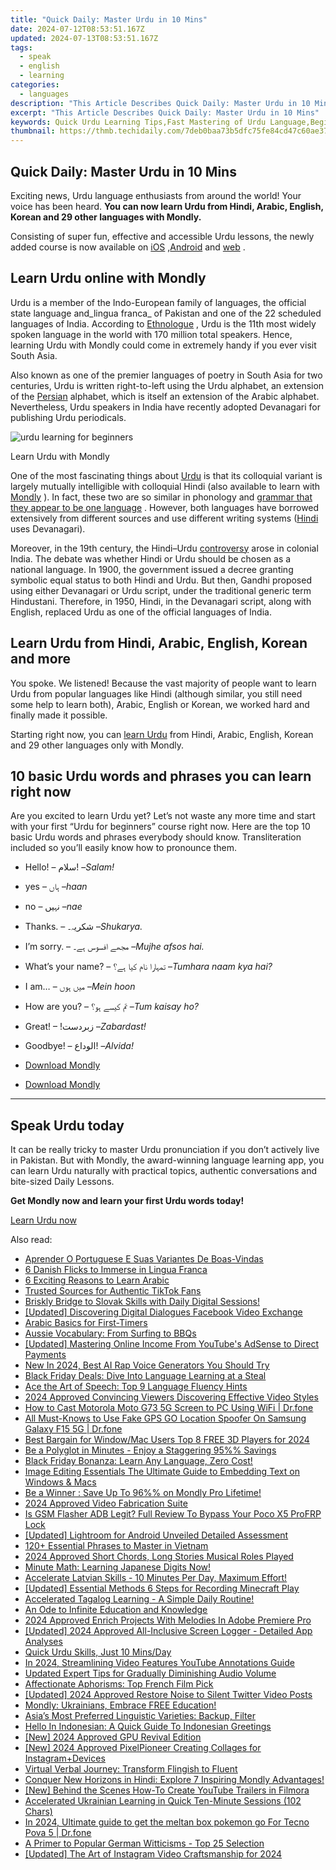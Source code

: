 ```yaml
---
title: "Quick Daily: Master Urdu in 10 Mins"
date: 2024-07-12T08:53:51.167Z
updated: 2024-07-13T08:53:51.167Z
tags:
  - speak
  - english
  - learning
categories:
  - languages
description: "This Article Describes Quick Daily: Master Urdu in 10 Mins"
excerpt: "This Article Describes Quick Daily: Master Urdu in 10 Mins"
keywords: Quick Urdu Learning Tips,Fast Mastering of Urdu Language,Beginner's Guide to Urdu,Learn Urdu Rapidly,Daily Urdu Practice Session,10-Minute Daily Urdu Lessons,Quick Language Acquisition
thumbnail: https://thmb.techidaily.com/7deb0baa73b5dfc75fe84cd47c60ae37428dbd6443868bb9392e788fdb87eec8.jpg
---
```


## Quick Daily: Master Urdu in 10 Mins

 Exciting news, Urdu language enthusiasts from around the world!‌ Your voice has been heard. **You can now learn Urdu from Hindi, Arabic, English, Korean and 29 other languages with Mondly.**

 Consisting of super fun, effective and accessible Urdu lessons, the newly added course is now available on [iOS](https://app.adjust.io/5ixfg4k?campaign=blog-post-id-4511&fallback=https%3A%2F%2Fapp.mondly.com?avangate%5Fsrc=blog-post-id-4511?mother%5Flang=en%5Fus?target%5Flang=ur&redirect%5Fandroid=https%3A%2F%2Fplay.google.com%2Fstore%2Fapps%2Fdetails%3Fid%3Dcom.atistudios.mondly.languages&redirect%5Fios=https%3A%2F%2Fitunes.apple.com%2Fapp%2Fid987873536&redirect%5Fmacos=https%3A%2F%2Fapp.mondly.com?avangate%5Fsrc=blog-post-id-4511?mother%5Flang=en%5Fus?target%5Flang=ur) ,[Android](https://app.adjust.io/5ixfg4k?campaign=blog-post-id-4511&fallback=https%3A%2F%2Fapp.mondly.com?avangate%5Fsrc=blog-post-id-4511?mother%5Flang=en%5Fus?target%5Flang=ur&redirect%5Fandroid=https%3A%2F%2Fplay.google.com%2Fstore%2Fapps%2Fdetails%3Fid%3Dcom.atistudios.mondly.languages&redirect%5Fios=https%3A%2F%2Fitunes.apple.com%2Fapp%2Fid987873536&redirect%5Fmacos=https%3A%2F%2Fapp.mondly.com?avangate%5Fsrc=blog-post-id-4511?mother%5Flang=en%5Fus?target%5Flang=ur) and [web](https://app.adjust.io/5ixfg4k?campaign=blog-post-id-4511&fallback=https%3A%2F%2Fapp.mondly.com?avangate%5Fsrc=blog-post-id-4511?mother%5Flang=en%5Fus?target%5Flang=ur&redirect%5Fandroid=https%3A%2F%2Fplay.google.com%2Fstore%2Fapps%2Fdetails%3Fid%3Dcom.atistudios.mondly.languages&redirect%5Fios=https%3A%2F%2Fitunes.apple.com%2Fapp%2Fid987873536&redirect%5Fmacos=https%3A%2F%2Fapp.mondly.com?avangate%5Fsrc=blog-post-id-4511?mother%5Flang=en%5Fus?target%5Flang=ur) .

## Learn Urdu online with Mondly

 Urdu is a member of the Indo-European family of languages, the official state language and_lingua franca_ of Pakistan and one of the 22 scheduled languages of India. According to [Ethnologue](https://www.ethnologue.com/language/urd) , Urdu is the 11th most widely spoken language in the world with 170 million total speakers. Hence, learning Urdu with Mondly could come in extremely handy if you ever visit South Asia.

 Also known as one of the premier languages of poetry in South Asia for two centuries, Urdu is written right-to-left using the Urdu alphabet, an extension of the [Persian](https://shop.mondly.com/affiliate.php?ACCOUNT=ATISTUDI&AFFILIATE=108875&PATH=https://www.mondly.com?AFFILIATE=108875) alphabet, which is itself an extension of the Arabic alphabet. Nevertheless, Urdu speakers in India have recently adopted Devanagari for publishing Urdu periodicals.

![urdu learning for beginners](https://edge.mondly.com/blog/wp-content/uploads/2020/03/urdu-learning-for-beginners-1-562x600.jpg "Learn Urdu Online In Just 10 Minutes A Day 2")

 Learn Urdu with Mondly

 One of the most fascinating things about [Urdu](https://en.wikipedia.org/wiki/Urdu) is that its colloquial variant is largely mutually intelligible with colloquial Hindi (also available to learn with [Mondly](https://app.adjust.io/5ixfg4k?campaign=blog-post-id-4511&fallback=https%3A%2F%2Fapp.mondly.com?avangate%5Fsrc=blog-post-id-4511?mother%5Flang=en%5Fus?target%5Flang=hi&redirect%5Fandroid=https%3A%2F%2Fplay.google.com%2Fstore%2Fapps%2Fdetails%3Fid%3Dcom.atistudios.mondly.languages&redirect%5Fios=https%3A%2F%2Fitunes.apple.com%2Fapp%2Fid987873536&redirect%5Fmacos=https%3A%2F%2Fapp.mondly.com?avangate%5Fsrc=blog-post-id-4511?mother%5Flang=en%5Fus?target%5Flang=hi) ). In fact, these two are so similar in phonology and [grammar that they appear to be one language](https://shop.mondly.com/affiliate.php?ACCOUNT=ATISTUDI&AFFILIATE=108875&PATH=https://www.mondly.com?AFFILIATE=108875) . However, both languages have borrowed extensively from different sources and use different writing systems ([Hindi](https://shop.mondly.com/affiliate.php?ACCOUNT=ATISTUDI&AFFILIATE=108875&PATH=https://www.mondly.com?AFFILIATE=108875) uses Devanagari).

 Moreover, in the 19th century, the Hindi–Urdu [controversy](https://en.wikipedia.org/wiki/Hindi%E2%80%93Urdu%5Fcontroversy) arose in colonial India. The debate was whether Hindi or Urdu should be chosen as a national language. In 1900, the government issued a decree granting symbolic equal status to both Hindi and Urdu. But then, Gandhi proposed using either Devanagari or Urdu script, under the traditional generic term Hindustani. Therefore, in 1950, Hindi, in the Devanagari script, along with English, replaced Urdu as one of the official languages of India.

## Learn Urdu from Hindi, Arabic, English, Korean and more

 You spoke. We listened! Because the vast majority of people want to learn Urdu from popular languages like Hindi (although similar, you still need some help to learn both), Arabic, English or Korean, we worked hard and finally made it possible.

 Starting right now, you can [learn Urdu](https://app.adjust.io/5ixfg4k?campaign=blog-post-id-4511&fallback=https%3A%2F%2Fapp.mondly.com?avangate%5Fsrc=blog-post-id-4511?mother%5Flang=en%5Fus?target%5Flang=ur&redirect%5Fandroid=https%3A%2F%2Fplay.google.com%2Fstore%2Fapps%2Fdetails%3Fid%3Dcom.atistudios.mondly.languages&redirect%5Fios=https%3A%2F%2Fitunes.apple.com%2Fapp%2Fid987873536&redirect%5Fmacos=https%3A%2F%2Fapp.mondly.com?avangate%5Fsrc=blog-post-id-4511?mother%5Flang=en%5Fus?target%5Flang=ur) from Hindi, Arabic, English, Korean and 29 other languages only with Mondly.

## 10 basic Urdu words and phrases you can learn right now

 Are you excited to learn Urdu yet? Let’s not waste any more time and start with your first “Urdu for beginners” course right now. Here are the top 10 basic Urdu words and phrases everybody should know. Transliteration included so you’ll easily know how to pronounce them.

* Hello! – سلام! –_Salam!_
* yes – ہاں –_haan_
* no – نہیں –_nae_
* Thanks. – شکریہ۔ –_Shukarya._
* I’m sorry. – مجھے افسوس ہے۔ –_Mujhe afsos hai._
* What’s your name? – تمہارا نام کیا ہے؟ –_Tumhara naam kya hai?_
* I am… – میں ہوں –_Mein hoon_
* How are you? – تم کیسے ہو؟ –_Tum kaisay ho?_
* Great! – !زبردست –_Zabardast!_
* Goodbye! – الوداع! –_Alvida!_

* [Download Mondly](https://www.facebook.com/sharer/sharer.php?u=https%3A%2F%2Fwww.mondly.com%2Fblog%2Flearn-urdu-online%2F&t=Learn+Urdu+Online+in+Just+10+Minutes+a+Day "Share on Facebook")
* [Download Mondly](https://shop.mondly.com/affiliate.php?ACCOUNT=ATISTUDI&AFFILIATE=108875&PATH=https://www.mondly.com?AFFILIATE=108875)

---

## Speak Urdu today

 It can be really tricky to master Urdu pronunciation if you don’t actively live in Pakistan. But with Mondly, the award-winning language learning app, you can learn Urdu naturally with practical topics, authentic conversations and bite-sized Daily Lessons.

**Get Mondly now and learn your first Urdu words today!**

[Learn Urdu now](https://adjt.mondly.com/5ixfg4k?campaign=blog-post-id-4511&fallback=https%3A%2F%2Fapp.mondly.com%3Futm%5Fmedium%3Dblog%5Fblog-post-id-4511%26utm%5Fsource%3Dblog-post-id-4511&redirect%5Fmacos=https%3A%2F%2Fapp.mondly.com%3Futm%5Fmedium%3Dblog%5Fblog-post-id-4511%26utm%5Fsource%3Dblog-post-id-4511&redirect%5Fandroid=https%3A%2F%2Fplay.google.com%2Fstore%2Fapps%2Fdetails%3Fid%3Dcom.atistudios.mondly.languages%3Futm%5Fmedium%3Dblog%5Fblog-post-id-4511%26utm%5Fsource%3Dblog-post-id-4511&redirect%5Fios=https%3A%2F%2Fapps.apple.com%2Fapp%2Fapple-store%2Fid987873536%3Fpt%3D78954800%26ct%3Dblog-post-id-4511%26mt%3D8 "Learn Urdu now")

<ins class="adsbygoogle"
     style="display:block"
     data-ad-format="autorelaxed"
     data-ad-client="ca-pub-7571918770474297"
     data-ad-slot="1223367746"></ins>



<ins class="adsbygoogle"
     style="display:block"
     data-ad-client="ca-pub-7571918770474297"
     data-ad-slot="8358498916"
     data-ad-format="auto"
     data-full-width-responsive="true"></ins>



<span class="atpl-alsoreadstyle">Also read:</span>
<div><ul>
<li><a href="https://mondly-stories.techidaily.com/aprender-o-portuguese-e-suas-variantes-de-boas-vindas/"><u>Aprender O Portuguese E Suas Variantes De Boas-Vindas</u></a></li>
<li><a href="https://mondly-stories.techidaily.com/6-danish-flicks-to-immerse-in-lingua-franca/"><u>6 Danish Flicks to Immerse in Lingua Franca</u></a></li>
<li><a href="https://mondly-stories.techidaily.com/6-exciting-reasons-to-learn-arabic/"><u>6 Exciting Reasons to Learn Arabic</u></a></li>
<li><a href="https://tiktok-videos.techidaily.com/trusted-sources-for-authentic-tiktok-fans/"><u>Trusted Sources for Authentic TikTok Fans</u></a></li>
<li><a href="https://mondly-stories.techidaily.com/1719581516684-briskly-bridge-to-slovak-skills-with-daily-digital-sessions/"><u>Briskly Bridge to Slovak Skills with Daily Digital Sessions!</u></a></li>
<li><a href="https://facebook-video-files.techidaily.com/updated-discovering-digital-dialogues-facebook-video-exchange/"><u>[Updated] Discovering Digital Dialogues  Facebook Video Exchange</u></a></li>
<li><a href="https://mondly-stories.techidaily.com/arabic-basics-for-first-timers/"><u>Arabic Basics for First-Timers</u></a></li>
<li><a href="https://mondly-stories.techidaily.com/aussie-vocabulary-from-surfing-to-bbqs/"><u>Aussie Vocabulary: From Surfing to BBQs</u></a></li>
<li><a href="https://facebook-video-share.techidaily.com/updated-mastering-online-income-from-youtubes-adsense-to-direct-payments/"><u>[Updated] Mastering Online Income  From YouTube's AdSense to Direct Payments</u></a></li>
<li><a href="https://ai-voice.techidaily.com/new-in-2024-best-ai-rap-voice-generators-you-should-try/"><u>New In 2024, Best AI Rap Voice Generators You Should Try</u></a></li>
<li><a href="https://mondly-stories.techidaily.com/1719581348580-black-friday-deals-dive-into-language-learning-at-a-steal/"><u>Black Friday Deals: Dive Into Language Learning at a Steal</u></a></li>
<li><a href="https://mondly-stories.techidaily.com/ace-the-art-of-speech-top-9-language-fluency-hints/"><u>Ace the Art of Speech: Top 9 Language Fluency Hints</u></a></li>
<li><a href="https://article-tips.techidaily.com/2024-approved-convincing-viewers-discovering-effective-video-styles/"><u>2024 Approved  Convincing Viewers  Discovering Effective Video Styles</u></a></li>
<li><a href="https://screen-mirror.techidaily.com/how-to-cast-motorola-moto-g73-5g-screen-to-pc-using-wifi-drfone-by-drfone-android/"><u>How to Cast Motorola Moto G73 5G Screen to PC Using WiFi | Dr.fone</u></a></li>
<li><a href="https://fake-location.techidaily.com/all-must-knows-to-use-fake-gps-go-location-spoofer-on-samsung-galaxy-f15-5g-drfone-by-drfone-virtual-android/"><u>All Must-Knows to Use Fake GPS GO Location Spoofer On Samsung Galaxy F15 5G | Dr.fone</u></a></li>
<li><a href="https://extra-information.techidaily.com/best-bargain-for-windowmac-users-top-8-free-3d-players-for-2024/"><u>Best Bargain for Window/Mac Users  Top 8 FREE 3D Players for 2024</u></a></li>
<li><a href="https://mondly-stories.techidaily.com/1719581197529-be-a-polyglot-in-minutes-enjoy-a-staggering-95-savings/"><u>Be a Polyglot in Minutes - Enjoy a Staggering 95%% Savings</u></a></li>
<li><a href="https://mondly-stories.techidaily.com/1719581368773-black-friday-bonanza-learn-any-language-zero-cost/"><u>Black Friday Bonanza: Learn Any Language, Zero Cost!</u></a></li>
<li><a href="https://extra-tips.techidaily.com/image-editing-essentials-the-ultimate-guide-to-embedding-text-on-windows-and-macs/"><u>Image Editing Essentials  The Ultimate Guide to Embedding Text on Windows & Macs</u></a></li>
<li><a href="https://mondly-stories.techidaily.com/1719579824338-be-a-winner-save-up-to-96-on-mondly-pro-lifetime/"><u>Be a Winner : Save Up To 96%% on Mondly Pro Lifetime!</u></a></li>
<li><a href="https://facebook-video-share.techidaily.com/2024-approved-video-fabrication-suite/"><u>2024 Approved  Video Fabrication Suite</u></a></li>
<li><a href="https://android-frp.techidaily.com/is-gsm-flasher-adb-legit-full-review-to-bypass-your-poco-x5-profrp-lock-by-drfone-android/"><u>Is GSM Flasher ADB Legit? Full Review To Bypass Your Poco X5 ProFRP Lock</u></a></li>
<li><a href="https://extra-approaches.techidaily.com/updated-lightroom-for-android-unveiled-detailed-assessment/"><u>[Updated] Lightroom for Android Unveiled  Detailed Assessment</u></a></li>
<li><a href="https://mondly-stories.techidaily.com/120plus-essential-phrases-to-master-in-vietnam/"><u>120+ Essential Phrases to Master in Vietnam</u></a></li>
<li><a href="https://youtube-help.techidaily.com/2024-approved-short-chords-long-stories-musical-roles-played/"><u>2024 Approved  Short Chords, Long Stories  Musical Roles Played</u></a></li>
<li><a href="https://mondly-stories.techidaily.com/1719578539545-minute-math-learning-japanese-digits-now/"><u>Minute Math: Learning Japanese Digits Now!</u></a></li>
<li><a href="https://mondly-stories.techidaily.com/1719579707441-accelerate-latvian-skills-10-minutes-per-day-maximum-effort/"><u>Accelerate Latvian Skills - 10 Minutes Per Day, Maximum Effort!</u></a></li>
<li><a href="https://video-capture.techidaily.com/updated-essential-methods-6-steps-for-recording-minecraft-play/"><u>[Updated] Essential Methods  6 Steps for Recording Minecraft Play</u></a></li>
<li><a href="https://mondly-stories.techidaily.com/1719577475324-accelerated-tagalog-learning-a-simple-daily-routine/"><u>Accelerated Tagalog Learning - A Simple Daily Routine!</u></a></li>
<li><a href="https://mondly-stories.techidaily.com/an-ode-to-infinite-education-and-knowledge/"><u>An Ode to Infinite Education and Knowledge</u></a></li>
<li><a href="https://fox-glue.techidaily.com/2024-approved-enrich-projects-with-melodies-in-adobe-premiere-pro/"><u>2024 Approved  Enrich Projects With Melodies In Adobe Premiere Pro</u></a></li>
<li><a href="https://desktop-recording.techidaily.com/updated-2024-approved-all-inclusive-screen-logger-detailed-app-analyses/"><u>[Updated] 2024 Approved  All-Inclusive Screen Logger - Detailed App Analyses</u></a></li>
<li><a href="https://mondly-stories.techidaily.com/1719579938576-quick-urdu-skills-just-10-minsday/"><u>Quick Urdu Skills, Just 10 Mins/Day</u></a></li>
<li><a href="https://youtube-help.techidaily.com/in-2024-streamlining-video-features-youtube-annotations-guide/"><u>In 2024, Streamlining Video Features  YouTube Annotations Guide</u></a></li>
<li><a href="https://voice-adjusting.techidaily.com/updated-expert-tips-for-gradually-diminishing-audio-volume/"><u>Updated Expert Tips for Gradually Diminishing Audio Volume</u></a></li>
<li><a href="https://mondly-stories.techidaily.com/affectionate-aphorisms-top-french-film-pick/"><u>Affectionate Aphorisms: Top French Film Pick</u></a></li>
<li><a href="https://twitter-videos.techidaily.com/updated-2024-approved-restore-noise-to-silent-twitter-video-posts/"><u>[Updated] 2024 Approved  Restore Noise to Silent Twitter Video Posts</u></a></li>
<li><a href="https://mondly-stories.techidaily.com/1719578596250-mondly-ukrainians-embrace-free-education/"><u>Mondly: Ukrainians, Embrace FREE Education!</u></a></li>
<li><a href="https://mondly-stories.techidaily.com/asias-most-preferred-linguistic-varieties-backup-filter/"><u>Asia’s Most Preferred Linguistic Varieties: Backup, Filter</u></a></li>
<li><a href="https://mondly-stories.techidaily.com/1719581066868-hello-in-indonesian-a-quick-guide-to-indonesian-greetings/"><u>Hello In Indonesian: A Quick Guide To Indonesian Greetings</u></a></li>
<li><a href="https://desktop-recording.techidaily.com/new-2024-approved-gpu-revival-edition/"><u>[New] 2024 Approved  GPU Revival Edition</u></a></li>
<li><a href="https://instagram-clips.techidaily.com/new-2024-approved-pixelpioneer-creating-collages-for-instagramplusdevices/"><u>[New] 2024 Approved  PixelPioneer  Creating Collages for Instagram+Devices</u></a></li>
<li><a href="https://mondly-stories.techidaily.com/1719575683005-virtual-verbal-journey-transform-flingish-to-fluent/"><u>Virtual Verbal Journey: Transform Flingish to Fluent</u></a></li>
<li><a href="https://mondly-stories.techidaily.com/1719576342602-conquer-new-horizons-in-hindi-explore-7-inspiring-mondly-advantages/"><u>Conquer New Horizons in Hindi: Explore 7 Inspiring Mondly Advantages!</u></a></li>
<li><a href="https://youtube-lab.techidaily.com/ehind-the-scenes-how-to-create-youtube-trailers-in-filmora/"><u>[New] Behind the Scenes  How-To Create YouTube Trailers in Filmora</u></a></li>
<li><a href="https://mondly-stories.techidaily.com/accelerated-ukrainian-learning-in-quick-ten-minute-sessions-102-chars/"><u>Accelerated Ukrainian Learning in Quick Ten-Minute Sessions (102 Chars)</u></a></li>
<li><a href="https://android-pokemon-go.techidaily.com/in-2024-ultimate-guide-to-get-the-meltan-box-pokemon-go-for-tecno-pova-5-drfone-by-drfone-virtual-android/"><u>In 2024, Ultimate guide to get the meltan box pokemon go For Tecno Pova 5 | Dr.fone</u></a></li>
<li><a href="https://mondly-stories.techidaily.com/a-primer-to-popular-german-witticisms-top-25-selection/"><u>A Primer to Popular German Witticisms - Top 25 Selection</u></a></li>
<li><a href="https://instagram-video-files.techidaily.com/updated-the-art-of-instagram-video-craftsmanship-for-2024/"><u>[Updated] The Art of Instagram Video Craftsmanship for 2024</u></a></li>
</ul></div>
